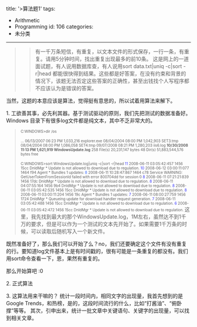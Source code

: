 title: '>算法题1'
tags:
  - Arithmetic
  - Programming
id: 106
categories:
  - 未分类
---

>> 有一千万条短信，有重复，以文本文件的形式保存，一行一条，有重复。请用5分钟时间，找出重复出现最多的前10条。
这是网上的一道面试题，有人说用数据库查，有人说用sort data.txt|uniq -c|sort -r|head 都能很快得到结果。这些都是好答案，在没有约束和背景的情况下，该题无法否定这些答案的正确性，甚至出钱找个人写程序都不应该认为是错误的答案。

当然，这题的本意应该是算法，觉得挺有意思的，所以试着用算法来解下。

1\. 工欲善其事，必先利其器。基于测试驱动的原则，我们先把测试的数据准备好。
Windows 目录下有很多log文件都是纯文本，其中不乏非常大的。
> <font size="1">C:WINDOWS>dir /os
> 
> ...
> 06/13/2007  06:23 PM         1,033,216 explorer.exe
> 08/04/2004  08:00 PM         1,042,903 SET3.tmp
> 08/04/2004  08:00 PM         1,086,058 SET4.tmp
> 09/07/2008  08:21 PM         1,280,203 iis6.log
> <font style="font-weight: bold;">10/30/2008  11:13 PM         1,621,919 WindowsUpdate.log</font>
>          258 File(s)     20,231,147 bytes
>           48 Dir(s)  51,883,544,576 bytes free
> 
> C:WINDOWS>sort WindowsUpdate.log|uniq -c|sort -r|head
> <font style="color: rgb(51, 51, 255);">11</font> 2008-06-11 03:05:42:457    1456    15cc    DnldMgr   * Update is not allowed to download due to regulation.
> <font style="color: rgb(51, 51, 255);">10</font> 2008-06-12 03:00:11:077    1464    f94     Agent     *     Bundles 1 updates:
> <font style="color: rgb(51, 102, 255);">8</font> 2008-06-11 10:28:47:867    1464    c78     Service WARNING: GetUserTokenFromSessionId failed with error 800704dd for session 0
> <font style="color: rgb(51, 51, 255);">8</font> 2008-06-11 07:21:21:839    1456    17dc    DnldMgr   * Update is not allowed to download due to regulation.
>  <font style="color: rgb(51, 51, 255);">8</font> 2008-06-11 04:07:55:164    1456    9b4     DnldMgr   * Update is not allowed to download due to regulation.
>  <font style="color: rgb(51, 51, 255);">8</font> 2008-06-11 03:05:42:535    1456    15cc    DnldMgr   * Update is not allowed to download due to regulation.
>  <font style="color: rgb(51, 51, 255);">8</font> 2008-06-11 03:00:11:204    1456    19c     Agent     *     Bundles 1 updates:
>  <font style="color: rgb(51, 51, 255);">7</font> 2008-06-11 08:00:27:759    1456    1724    DnldMgr   * Queueing update for download handler request generation.
>  <font style="color: rgb(51, 51, 255);">7</font> 2008-06-11 03:05:42:488    1456    15cc    DnldMgr   * Update is not allowed to download due to regulation.
>  <font style="color: rgb(51, 51, 255);">6</font> 2008-06-11 03:05:42:472    1456    15cc    DnldMgr   * Update is not allowed to download due to regulation.
> </font>这里，我先找到最大的那个WindowsUpdate.log，1M左右，虽然达不到1千万的要求，但是可以作为一个测试的文本先开始了。如果需要1千万条的时候，可以读取后随机写入一个新文件。

既然准备好了，那么我们可以开始了么？no，我们还要确定这个文件有没有重复的行。要知道log文件基本上是有时间戳的，很有可能是一条重复的都没有。我们用sort命令查看一下，恩，果然有重复的。

那么开始算吧 :0

2\. 正式算法

3\. 这算法用来干嘛的？
统计一段时间内，相同文字的出现量，我首先想到的是Google Trends，和热榜，是的，这段时间流行的什么，比如“打酱油”、“俯卧撑”等等。
其次，引申出来，统计一批文章中关键语句、关键字的出现量，可以找到相关文章。